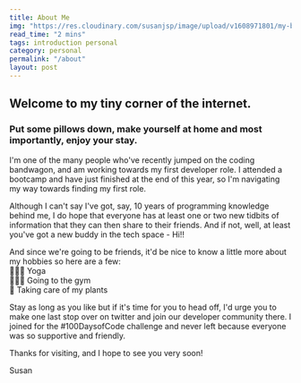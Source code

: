 ```yaml
---
title: About Me
img: "https://res.cloudinary.com/susanjsp/image/upload/v1608971801/my-blog/profile0image_frzvik.jpg"
read_time: "2 mins"
tags: introduction personal
category: personal
permalink: "/about"
layout: post
---
```


## Welcome to my tiny corner of the internet.
### Put some pillows down, make yourself at home and most importantly, enjoy your stay.


I'm one of the many people who've recently jumped on the coding bandwagon, and am working towards my first developer role. I attended a bootcamp and have just finished at the end of this year, so I'm navigating my way towards finding my first role.

Although I can't say I've got, say, 10 years of programming knowledge behind me, I do hope that everyone has at least one or two new tidbits of information that they can then share to their friends. And if not, well, at least you've got a new buddy in the tech space - Hi!!

And since we're going to be friends, it'd be nice to know a little more about my hobbies so here are a few: \
   🧘🏻‍♀️ Yoga \
   🏋🏽‍♂️ Going to the gym \
   🌱 Taking care of my plants

Stay as long as you like but if it's time for you to head off, I'd urge you to make one last stop over on twitter and join our developer community there. I joined for the #100DaysofCode challenge and never left because everyone was so supportive and friendly.

Thanks for visiting, and I hope to see you very soon!

Susan
